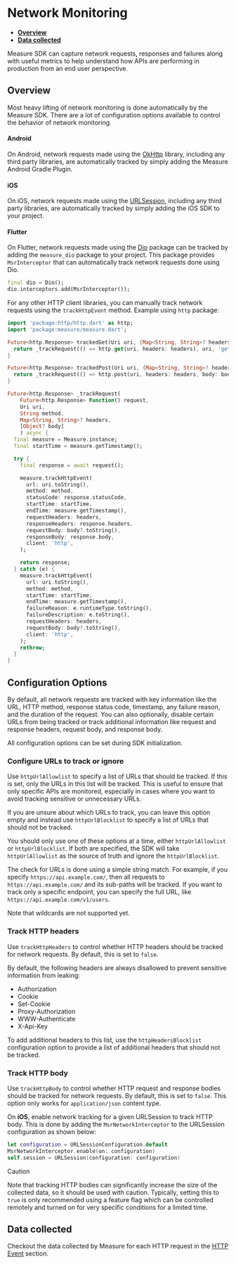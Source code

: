# Network Monitoring

* [**Overview**](#overview)
* [**Data collected**](#data-collected)

Measure SDK can capture network requests, responses and failures along with useful metrics to help understand how APIs
are performing in production from an end user perspective.

## Overview

Most heavy lifting of network monitoring is done automatically by the Measure SDK. There are a lot of configuration
options available to control the behavior of network monitoring.

#### Android

On Android, network requests made using the [OkHttp](https://square.github.io/okhttp/) library, including any third
party libraries, are automatically tracked by simply adding the Measure Android Gradle Plugin.

#### iOS

On iOS, network requests made using the [URLSession](https://developer.apple.com/documentation/foundation/urlsession),
including any third party libraries, are automatically tracked by simply adding the iOS SDK to your project.

#### Flutter

On Flutter, network requests made using the [Dio](https://pub.dev/packages/dio) package can be tracked by adding
the `measure_dio` package to your project. This package provides `MsrInterceptor` that can automatically
track network requests done using Dio.

```dart
final dio = Dio();
dio.interceptors.add(MsrInterceptor());
```

For any other HTTP client libraries, you can manually track network requests using the `trackHttpEvent` method. 
Example using `http` package:

```dart
import 'package:http/http.dart' as http;
import 'package:measure/measure.dart';

Future<http.Response> trackedGet(Uri uri, {Map<String, String>? headers}) async {
  return _trackRequest(() => http.get(uri, headers: headers), uri, 'get', headers);
}

Future<http.Response> trackedPost(Uri uri, {Map<String, String>? headers, Object? body}) async {
  return _trackRequest(() => http.post(uri, headers: headers, body: body), uri, 'post', headers, body);
}

Future<http.Response> _trackRequest(
    Future<http.Response> Function() request,
    Uri uri,
    String method,
    Map<String, String>? headers,
    [Object? body]
    ) async {
  final measure = Measure.instance;
  final startTime = measure.getTimestamp();

  try {
    final response = await request();

    measure.trackHttpEvent(
      url: uri.toString(),
      method: method,
      statusCode: response.statusCode,
      startTime: startTime,
      endTime: measure.getTimestamp(),
      requestHeaders: headers,
      responseHeaders: response.headers,
      requestBody: body?.toString(),
      responseBody: response.body,
      client: 'http',
    );

    return response;
  } catch (e) {
    measure.trackHttpEvent(
      url: uri.toString(),
      method: method,
      startTime: startTime,
      endTime: measure.getTimestamp(),
      failureReason: e.runtimeType.toString(),
      failureDescription: e.toString(),
      requestHeaders: headers,
      requestBody: body?.toString(),
      client: 'http',
    );
    rethrow;
  }
}
```

## Configuration Options

By default, all network requests are tracked with key information like the URL, HTTP method, response status code,
timestamp, any failure reason, and the duration of the request. You can also optionally, disable certain URLs from
being tracked or track additional information like request and response headers, request body, and response body.

All configuration options can be set during SDK initialization.

### Configure URLs to track or ignore

Use `httpUrlAllowlist` to specify a list of URLs that should be tracked. If this is set, only the URLs in this list
will be tracked. This is useful to ensure that only specific APIs are monitored, especially in cases where
you want to avoid tracking sensitive or unnecessary URLs.

If you are unsure about which URLs to track, you can leave this option empty and instead use `httpUrlBlocklist` to
specify a list of URLs that should not be tracked.

You should only use one of these options at a time, either `httpUrlAllowlist` or `httpUrlBlocklist`. If both are
specified, the SDK will take `httpUrlAllowlist` as the source of truth and ignore the `httpUrlBlocklist`.

The check for URLs is done using a simple string match. For example, if you specify `https://api.example.com/`,
then all requests to `https://api.example.com/` and its sub-paths will be tracked. If you want to track only a specific
endpoint, you can specify the full URL, like `https://api.example.com/v1/users`.

Note that wildcards are not supported yet.

### Track HTTP headers

Use `trackHttpHeaders` to control whether HTTP headers should be tracked for network requests. By default, this is set
to `false`.

By default, the following headers are always disallowed to prevent sensitive information from
leaking:

* Authorization
* Cookie
* Set-Cookie
* Proxy-Authorization
* WWW-Authenticate
* X-Api-Key

To add additional headers to this list, use the `httpHeadersBlocklist` configuration option to provide a list of
additional headers that should not be tracked.

### Track HTTP body

Use `trackHttpBody` to control whether HTTP request and response bodies should be tracked for network requests. By
default, this is set to `false`. This option only works for `application/json` content type.

On **iOS**, enable network tracking for a given URLSession to track HTTP body. This is done by adding the
`MsrNetworkInterceptor` to the URLSession configuration as shown below:

```swift
let configuration = URLSessionConfiguration.default
MsrNetworkInterceptor.enable(on: configuration)
self.session = URLSession(configuration: configuration)
```

> [!CAUTION]
> Note that tracking HTTP bodies can significantly increase the size of the collected data, so it should be used with
> caution. Typically, setting this to `true` is only recommended using a feature flag which can be controlled remotely
> and turned on for very specific conditions for a limited time.

## Data collected

Checkout the data collected by Measure for each HTTP request in the [HTTP Event](../api/sdk/README.md#http) section.